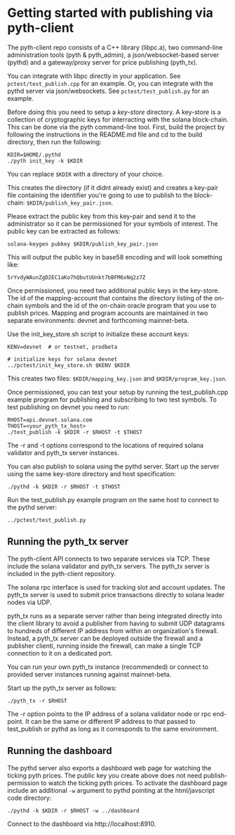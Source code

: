 # Getting started with publishing via pyth-client

The pyth-client repo consists of a C++ library (libpc.a), two command-line administration tools (pyth & pyth_admin), a json/websocket-based server (pythd) and a gateway/proxy server for price publishing (pyth_tx).

You can integrate with libpc directly in your application. See `pctest/test_publish.cpp` for an example. Or, you can integrate with the pythd server via json/websockets. See `pctest/test_publish.py` for an example.

Before doing this you need to setup a *key-store* directory. A key-store is a collection of cryptographic keys for interracting with the solana block-chain. This can be done via the pyth command-line tool.  First, build the project by following the instructions in the README.md file and cd to the build directory, then run the following:


```
KDIR=$HOME/.pythd
./pyth init_key -k $KDIR

```

You can replace `$KDIR` with a directory of your choice.

This creates the directory (if it didnt already exist) and creates a key-pair file containing the identifier you're going to use to publish to the block-chain: `$KDIR/publish_key_pair.json`.

Please extract the public key from this key-pair and send it to the administrator so it can be permissioned for your symbols of interest. The public key can be extracted as follows:

```
solana-keygen pubkey $KDIR/publish_key_pair.json
```

This will output the public key in base58 encoding and will look something like:

```
5rYvdyWAunZgD2EC1aKo7hQbutUUnkt7bBFM6xNq2z7Z
```

Once permissioned, you need two additional public keys in the key-store. The id of the mapping-account that contains the directory listing of the on-chain symbols and the id of the on-chain oracle program that you use to publish prices.  Mapping and program accounts are maintained in two separate environments: devnet and forthcoming mainnet-beta.

Use the init_key_store.sh script to initialize these account keys:

```
KENV=devnet  # or testnet, prodbeta

# initialize keys for solana devnet
../pctest/init_key_store.sh $KENV $KDIR

```

This creates two files: `$KDIR/mapping_key.json` and `$KDIR/program_key.json`.

Once permissioned, you can test your setup by running the test_publish.cpp example program for publishing and subscribing to two test symbols.  To test publishing on devnet you need to run:


```
RHOST=api.devnet.solana.com
THOST=<your_pyth_tx_host>
./test_publish -k $KDIR -r $RHOST -t $THOST
```

The -r and -t options correspond to the locations of required solana validator and pyth_tx server instances.

You can also publish to solana using the pythd server. Start up the server using the same key-store directory and host specification:

```
./pythd -k $KDIR -r $RHOST -t $THOST
```

Run the test_publish.py example program on the same host to connect to the pythd server:

```
../pctest/test_publish.py

```

## Running the pyth_tx server

The pyth-client API connects to two separate services via TCP. These include the solana validator and pyth_tx servers. The pyth_tx server is included in the pyth-client repository.

The solana rpc interface is used for tracking slot and account updates. The pyth_tx server is used to submit price transactions directly to solana leader nodes via UDP.

pyth_tx runs as a separate server rather than being integrated directly into the client library to avoid a publisher from having to submit UDP datagrams to hundreds of different IP address from within an organization's firewall. Instead, a pyth_tx server can be deployed outside the firewall and a publisher clienti, running inside the firewall, can make a single TCP connection to it on a dedicated port.

You can run your own pyth_tx instance (recommended) or connect to provided server instances running against mainnet-beta.

Start up the pyth_tx server as follows:

```
./pyth_tx -r $RHOST
```

The -r option points to the IP address of a solana validator node or rpc end-point. It can be the same or different IP address to that passed to test_publish or pythd as long as it corresponds to the same environment.


## Running the dashboard

The pythd server also exports a dashboard web page for watching the ticking pyth prices.  The public key you create above does not need publish-permission to watch the ticking pyth prices.  To activate the dashboard page include an additional `-w` argument to pythd pointing at the html/javscript code directory:

```
./pythd -k $KDIR -r $RHOST -w ../dashboard
```

Connect to the dashboard via http://localhost:8910.
